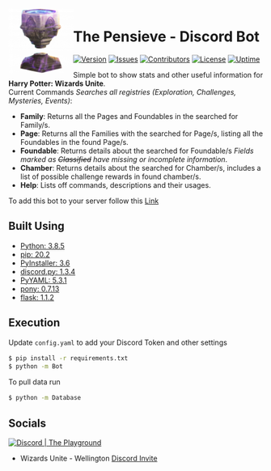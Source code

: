 <img src="https://raw.githubusercontent.com/Macro303/The-Pensieve/main/logo.png" align="left" width="128" height="128" alt="The Pensieve Logo"/>

# The Pensieve - Discord Bot
[![Version](https://img.shields.io/github/tag-pre/Macro303/The-Pensieve.svg?label=version&style=flat-square)](https://github.com/Macro303/The-Pensieve/releases)
[![Issues](https://img.shields.io/github/issues/Macro303/The-Pensieve.svg?style=flat-square)](https://github.com/Macro303/The-Pensieve/issues)
[![Contributors](https://img.shields.io/github/contributors/Macro303/The-Pensieve.svg?style=flat-square)](https://github.com/Macro303/The-Pensieve/graphs/contributors)
[![License](https://img.shields.io/github/license/Macro303/The-Pensieve.svg?style=flat-square)](https://opensource.org/licenses/MIT)
[![Uptime](https://img.shields.io/uptimerobot/status/m785682938-98cc9448a2995b04745f10f9.svg?style=flat-square)](https://uptimerobot.com/dashboard.php)

Simple bot to show stats and other useful information for **Harry Potter: Wizards Unite**.  
Current Commands _Searches all registries (Exploration, Challenges, Mysteries, Events)_:
 - **Family**: Returns all the Pages and Foundables in the searched for Family/s.
 - **Page**: Returns all the Families with the searched for Page/s, listing all the Foundables in the found Page/s.
 - **Foundable**: Returns details about the searched for Foundable/s _Fields marked as ~~Classified~~ have missing or incomplete information_.
 - **Chamber**: Returns details about the searched for Chamber/s, includes a list of possible challenge rewards in found chamber/s.
 - **Help**: Lists off commands, descriptions and their usages.

To add this bot to your server follow this [Link](https://discord.com/api/oauth2/authorize?client_id=723013744808165438&permissions=67464256&scope=bot)

## Built Using
 - [Python: 3.8.5](https://www.python.org/)
 - [pip: 20.2](https://pypi.org/project/pip/)
 - [PyInstaller: 3.6](https://pypi.org/project/PyInstaller/)
 - [discord.py: 1.3.4](https://pypi.org/project/discord.py/)
 - [PyYAML: 5.3.1](https://pypi.org/project/PyYAML/)
 - [pony: 0.7.13](https://pypi.org/project/pony/)
 - [flask: 1.1.2](https://pypi.org/project/flask/)

## Execution
Update `config.yaml` to add your Discord Token and other settings
```bash
$ pip install -r requirements.txt
$ python -m Bot
```
To pull data run
```bash
$ python -m Database
```

## Socials
[![Discord | The Playground](https://discord.com/api/v6/guilds/618581423070117932/widget.png?style=banner2)](https://discord.gg/nqGMeGg)
 - Wizards Unite - Wellington [Discord Invite](https://discord.gg/dy3ZhkT)
